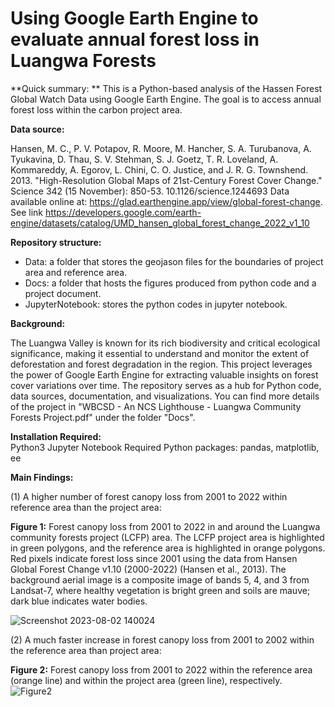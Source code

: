 # Using Google Earth Engine to evaluate annual forest loss in Luangwa Forests
**Quick summary: ** This is a Python-based analysis of the Hassen Forest Global Watch Data using Google Earth Engine. The goal is to access annual forest loss within the carbon project area.  

**Data source:**

Hansen, M. C., P. V. Potapov, R. Moore, M. Hancher, S. A. Turubanova, A. Tyukavina, D. Thau, S. V. Stehman, S. J. Goetz, T. R. Loveland, A. Kommareddy, A. Egorov, L. Chini, C. O. Justice, and J. R. G. Townshend. 2013. "High-Resolution Global Maps of 21st-Century Forest Cover Change." Science 342 (15 November): 850-53. 10.1126/science.1244693 Data available online at: https://glad.earthengine.app/view/global-forest-change.
See link https://developers.google.com/earth-engine/datasets/catalog/UMD_hansen_global_forest_change_2022_v1_10

**Repository structure:**
- Data: a folder that stores the geojason files for the boundaries of project area and reference area.
- Docs: a folder that hosts the figures produced from python code and a project document.
- JupyterNotebook: stores the python codes in jupyter notebook.

**Background:**

The Luangwa Valley is known for its rich biodiversity and critical ecological significance, making it essential to understand and monitor the extent of deforestation and forest degradation in the region. This project leverages the power of Google Earth Engine for extracting valuable insights on forest cover variations over time. The repository serves as a hub for Python code, data sources, documentation, and visualizations. You can find more details of the project in "WBCSD - An NCS Lighthouse - Luangwa Community Forests Project.pdf" under the folder "Docs".

**Installation Required:**  
Python3
Jupyter Notebook Required 
Python packages: pandas, matplotlib, ee 

**Main Findings:**

(1) A higher number of forest canopy loss from 2001 to 2022 within reference area than the project area:

**Figure 1:** Forest canopy loss from 2001 to 2022 in and around the Luangwa community forests project (LCFP) area. The LCFP project area is highlighted in green polygons, and the reference area is highlighted in orange polygons. Red pixels indicate forest loss since 2001 using the data from Hansen Global Forest Change v1.10 (2000-2022) (Hansen et al., 2013). The background aerial image is a composite image of bands 5, 4, and 3 from Landsat-7, where healthy vegetation is bright green and soils are mauve; dark blue indicates water bodies. 

![Screenshot 2023-08-02 140024](https://github.com/YingtongAamandaWu/GoogleEarthEngine_Luangwa_Forests/assets/80353259/d31a7a0c-6078-47c6-aaf9-2eb0a5e39b3b)

(2) A much faster increase in forest canopy loss from 2001 to 2002 within the reference area than project area:

**Figure 2:** Forest canopy loss from 2001 to 2022 within the reference area (orange line) and within the project area (green line), respectively. 
![Figure2](https://github.com/YingtongAamandaWu/GoogleEarthEngine_Luangwa_Forests/assets/80353259/fcf7289b-dfd2-4551-be54-54aff9823320)

